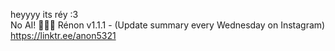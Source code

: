 heyyyy its réy :3<br/>
No AI! 🙅🏾‍♂️
Rénon v1.1.1 - (Update summary every Wednesday on Instagram)
https://linktr.ee/anon5321

<!---
anon5321/anon5321 is a ✨ special ✨ repository because its `README.md` (this file) appears on your GitHub profile.
You can click the Preview link to take a look at your changes.
--->
